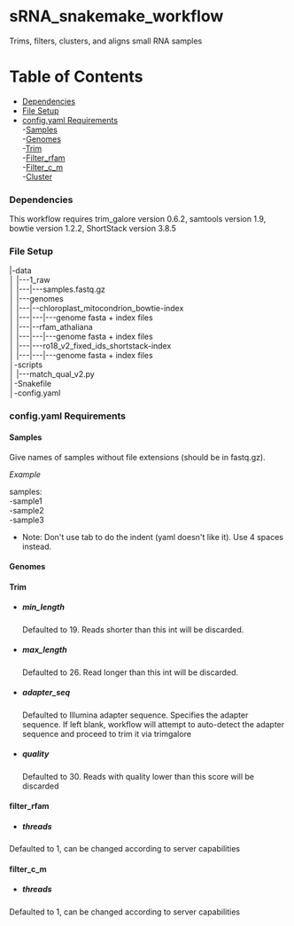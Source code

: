 # sRNA_snakemake_workflow

Trims, filters, clusters, and aligns small RNA samples

Table of Contents
=================
* [Dependencies](#dependencies)    
* [File Setup](#file-setup)    
* [config.yaml Requirements](#config-yaml-requirements)    
  -[Samples](#samples)    
  -[Genomes](#genomes)    
  -[Trim](#trim)    
  -[Filter_rfam](#filter_rfam)    
  -[Filter_c_m](#filter_c_m)    
  -[Cluster](#cluster)    


### Dependencies

This workflow requires trim_galore version 0.6.2, samtools version 1.9, bowtie version 1.2.2, ShortStack version 3.8.5


### File Setup

|-data    
│      |---1_raw    
│       |---|---samples.fastq.gz    
│       |---genomes    
│      |---|--chloroplast_mitocondrion_bowtie-index    
│      |---|---|---genome fasta + index files    
│      |---|--rfam_athaliana    
│      |---|---|---genome fasta + index files    
│      |---|---ro18_v2_fixed_ids_shortstack-index    
│      |---|---|---genome fasta + index files    
│-scripts    
│      |---match_qual_v2.py    
│-Snakefile     
│-config.yaml    

### config.yaml Requirements

#### Samples

Give names of samples without file extensions (should be in fastq.gz). 

*Example*

samples:    
    -sample1    
    -sample2    
    -sample3    
    
* Note: Don't use tab to do the indent (yaml doesn't like it). Use 4 spaces instead.

#### Genomes

#### Trim

* ##### min_length

   Defaulted to 19. Reads shorter than this int will be discarded.

* ##### max_length

   Defaulted to 26. Read longer than this int will be discarded.

* ##### adapter_seq

   Defaulted to Illumina adapter sequence. Specifies the adapter sequence. If left blank, workflow will attempt to auto-detect the adapter sequence and proceed to trim it via trimgalore

* ##### quality

   Defaulted to 30. Reads with quality lower than this score will be discarded



#### filter_rfam

* ##### threads    
Defaulted to 1, can be changed according to server capabilities
    
#### filter_c_m

* ##### threads    
Defaulted to 1, can be changed according to server capabilities
   

